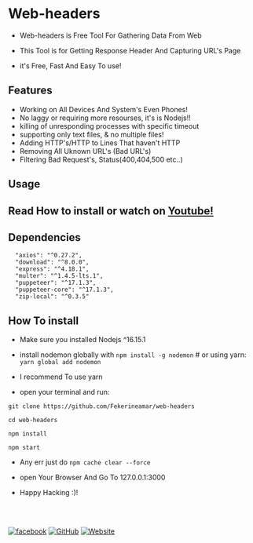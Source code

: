 # Web-headers

- Web-headers is Free Tool For Gathering Data From Web

- This Tool is for Getting Response Header And Capturing URL's Page 

- it's Free, Fast And Easy To use!

## Features

  - Working on All Devices And System's Even Phones!
  - No laggy or requiring more resourses, it's is Nodejs!!
  - killing of unresponding processes with specific timeout
  - supporting only text files, & no multiple files!
  - Adding HTTP's/HTTP to Lines That haven't HTTP
  - Removing All Uknown URL's (Bad URL's)
  - Filtering Bad Request's, Status(400,404,500 etc..)

## Usage

## Read How to install or watch on [Youtube!](https://www.youtube.com/channel/UC1_LGJISYiWv3SDbhRF6QsQ/videos)

## Dependencies

```
  "axios": "^0.27.2",
  "download": "^8.0.0",
  "express": "^4.18.1",
  "multer": "^1.4.5-lts.1",
  "puppeteer": "^17.1.3",
  "puppeteer-core": "^17.1.3",
  "zip-local": "^0.3.5"
```

## How To install

- Make sure you installed Nodejs ^16.15.1
- install nodemon globally with ``` npm install -g nodemon ``` # or using yarn: ``` yarn global add nodemon``` 
- I recommend To use yarn

- open your terminal and run:
```
git clone https://github.com/Fekerineamar/web-headers
```
```
cd web-headers
```
```
npm install
```
```
npm start
```

- Any err just do ```npm cache clear --force```

- open Your Browser And Go To 127.0.0.1:3000

- Happy Hacking :)!

<br>
<br>

[![facebook](https://img.shields.io/badge/-Facebook-1877F2?style=for-the-badge&logo=Figma&logoColor=eeffff)](https://www.facebook.com/cody4code)
[![GitHub](https://img.shields.io/badge/-GitHub-181717?style=for-the-badge&logo=GitHub&logoColor=eeffff)](https://github.com/FekerineAmar/)
[![Website](https://img.shields.io/badge/-Website-181717?style=for-the-badge&logo=Internet-Archive&logoColor=eeffff)](https://cody4code.ga/)

